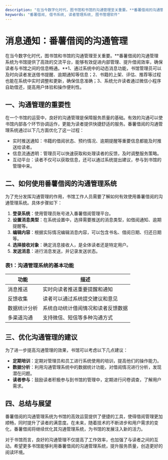 ```yaml
---
description: "在当今数字化时代，图书馆和书馆的沟通管理至关重要。**番薯借阅的沟通管理系统为书馆提供了高效的交流平台，能够有效促进内部管理、提升借阅效率，确保读者与书馆之间的信息畅通。**1、通过系统中的动态消息功能，书馆管理员可以及时向读者发送借书提醒、逾期通知等信息；2、书籍的上架、评估、推荐等过程也能在系统中实时调整和更新，确保信息准确；3、系统允许读者通过微信小程序自助借还，提高用户体验和操作便利性。"
keywords: "番薯借阅, 借书系统, 读者管理系统, 图书管理软件"
---
```

# 消息通知：番薯借阅的沟通管理

在当今数字化时代，图书馆和书馆的沟通管理至关重要。**番薯借阅的沟通管理系统为书馆提供了高效的交流平台，能够有效促进内部管理、提升借阅效率，确保读者与书馆之间的信息畅通。**1、通过系统中的动态消息功能，书馆管理员可以及时向读者发送借书提醒、逾期通知等信息；2、书籍的上架、评估、推荐等过程也能在系统中实时调整和更新，确保信息准确；3、系统允许读者通过微信小程序自助借还，提高用户体验和操作便利性。

## **一、沟通管理的重要性**

在一个书馆的运营中，良好的沟通管理是保障服务质量的基础。有效的沟通可以使书馆内部各个环节协调运作，更能为读者提供快捷舒适的服务。番薯借阅的沟通管理系统通过以下几方面优化了这一过程：

- 实时推送通知：书籍的借阅状态、预约情况、逾期提醒等重要信息都能及时推送给读者。
- 信息流通透明：管理员可以快速获取和处理读者的反馈，及时调整服务策略。
- 互动平台：读者不仅可以获取信息，还可以通过系统提出建议，参与到书馆的管理中来。

## **二、如何使用番薯借阅的沟通管理系统**

为了充分发挥沟通管理的作用，书馆工作人员需要了解如何有效使用番薯借阅的沟通管理系统。具体步骤如下：

1. **登录系统**：使用管理员账号进入番薯借阅管理平台。
2. **设置消息类型**：在系统设置中，选择需要推送的消息类型，如借阅通知、逾期提醒等。
3. **编辑内容**：根据实际情况编辑消息内容，可以包含书名、借阅日期、归还日期等。
4. **选择接收对象**：确定消息接收人，是全体读者还是特定用户。
5. **发送消息**：进行消息发送，并记录发送状态。

### 表1：沟通管理系统的基本功能

| 功能          | 描述                                 |
|---------------|--------------------------------------|
| 消息推送      | 实时向读者推送重要提醒和通知       |
| 反馈收集      | 读者可以通过系统提交建议和意见     |
| 数据统计分析  | 系统自动统计借阅情况和读者反馈数据 |
| 多渠道沟通    | 支持微信、短信等多种沟通方式       |

## **三、优化沟通管理的建议**

为了进一步提高沟通管理的效果，书馆可以考虑以下几点建议：

- **定期培训**：定期对管理员和员工进行系统使用的培训，提高他们的操作能力。
- **数据分析**：利用沟通管理系统中的数据统计功能，对借阅情况进行分析，发现潜在问题。
- **读者参与**：鼓励读者积极参与到书馆的管理中，定期进行问卷调查，了解用户需求。

## **四、总结与展望**

番薯借阅的沟通管理系统为书馆的高效运营提供了便捷的工具，使得借阅管理更加顺畅，同时提升了读者的满意度。在未来，随着技术的不断进步和用户需求的变化，番薯借阅将继续优化其沟通管理系统，为书馆的发展注入新的活力。

对于书馆而言，良好的沟通管理不仅提高了工作效率，也加强了与读者之间的互动。希望更多书馆能够利用番薯借阅的沟通管理系统，提升服务质量，创造更好的阅读环境。
